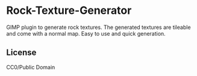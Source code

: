 # Rock-Texture-Generator
GIMP plugin to generate rock textures.
The generated textures are tileable and come with a normal map.
Easy to use and quick generation.

## License
CC0/Public Domain
